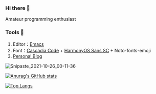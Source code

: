 ### Hi there 👋

Amateur programming enthusiast

### Tools 🔧

1. Editor：[Emacs](https://www.gnu.org/software/emacs/)
2. Font：[Cascadia Code](https://github.com/microsoft/cascadia-code) + [HarmonyOS Sans SC](https://gitee.com/openharmony) + Noto-fonts-emoji
3. [Personal Blog](https://tomoemami.github.io/blog/)


![Snipaste_2021-10-26_00-11-36](https://user-images.githubusercontent.com/16950305/138731841-9ffde346-2d7d-42b2-a746-75913e7ba72c.png)

[![Anurag's GitHub stats](https://github-readme-stats.vercel.app/api?username=TomoeMami&show_icons=true&theme=gruvbox)](https://github.com/anuraghazra/github-readme-stats)

[![Top Langs](https://github-readme-stats.vercel.app/api/top-langs/?username=TomoeMami&layout=compact)](https://github.com/anuraghazra/github-readme-stats)
